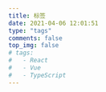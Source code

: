 ```yaml
---
title: 标签
date: 2021-04-06 12:01:51
type: "tags"
comments: false
top_img: false
# tags:
#   - React
#   - Vue
#   - TypeScript
---
```

